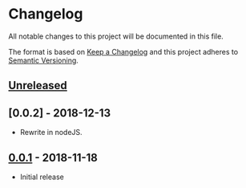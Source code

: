 # Changelog

All notable changes to this project will be documented in this file.

The format is based on [Keep a Changelog](http://keepachangelog.com/en/1.0.0/)
and this project adheres to [Semantic Versioning](http://semver.org/spec/v2.0.0.html).

## [Unreleased]

## [0.0.2] - 2018-12-13

- Rewrite in nodeJS.

## [0.0.1] - 2018-11-18

- Initial release

[unreleased]: https://github.com/ngeor/yart/compare/v0.0.1...HEAD
[0.0.1]: https://github.com/ngeor/yart/tree/v0.0.1
